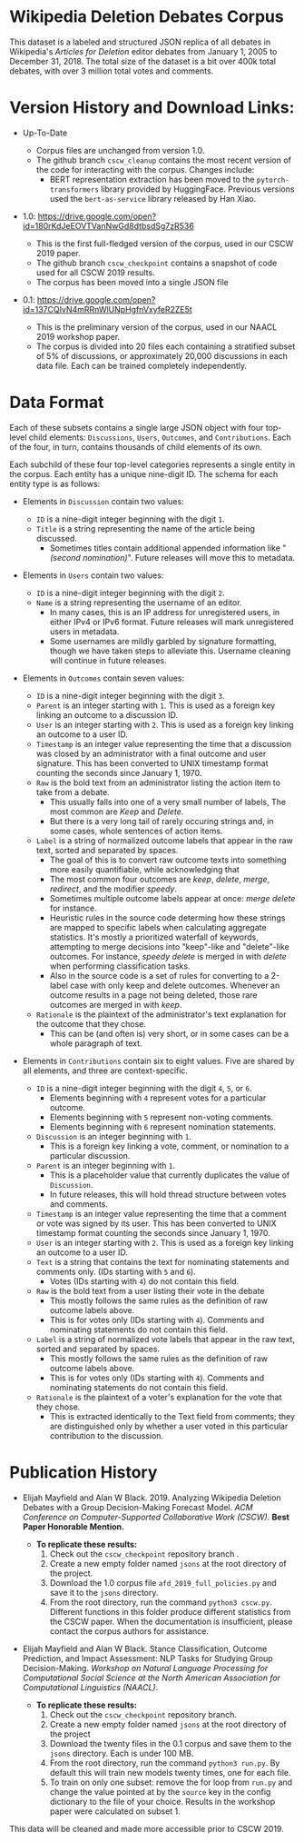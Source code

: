 # Wikipedia Deletion Debates Corpus

This dataset is a labeled and structured JSON replica of all debates in Wikipedia's *Articles for Deletion* editor debates from January 1, 2005 to December 31, 2018. The total size of the dataset is a bit over 400k total debates, with over 3 million total votes and comments.

# Version History and Download Links:
* Up-To-Date
    - Corpus files are unchanged from version 1.0.
    - The github branch `cscw_cleanup` contains the most recent version of the code for interacting with the corpus. Changes include:
        - BERT representation extraction has been moved to the `pytorch-transformers` library provided by HuggingFace. Previous versions used the `bert-as-service` library released by Han Xiao.

* 1.0: https://drive.google.com/open?id=180rKdJeEOVTVanNwGd8dtbsdSg7zR536
    - This is the first full-fledged version of the corpus, used in our CSCW 2019 paper.
    - The github branch `cscw_checkpoint` contains a snapshot of code used for all CSCW 2019 results.
    - The corpus has been moved into a single JSON file 

* 0.1: https://drive.google.com/open?id=137CQIvN4mRRnWlUNpHgfnVxyfeR2ZE5t
    - This is the preliminary version of the corpus, used in our NAACL 2019 workshop paper.
    - The corpus is divided into 20 files each containing a stratified subset of 5% of discussions, or approximately 20,000 discussions in each data file. Each can be trained completely independently.

# Data Format

Each of these subsets contains a single large JSON object with four top-level child elements: `Discussions`, `Users`, `Outcomes`, and `Contributions`. Each of the four, in turn, contains thousands of child elements of its own.

Each subchild of these four top-level categories represents a single entity in the corpus. Each entity has a unique nine-digit ID. The schema for each entity type is as follows:

* Elements in `Discussion` contain two values:
    - `ID` is a nine-digit integer beginning with the digit `1`.
    - `Title` is a string representing the name of the article being discussed.
        - Sometimes titles contain additional appended information like "*(second nomination)*". Future releases will move this to metadata.

* Elements in `Users` contain two values:
    - `ID` is a nine-digit integer beginning with the digit `2`.
    - `Name` is a string representing the username of an editor. 
        - In many cases, this is an IP address for unregistered users, in either IPv4 or IPv6 format. Future releases will mark unregistered users in metadata. 
        - Some usernames are mildly garbled by signature formatting, though we have taken steps to alleviate this. Username cleaning will continue in future releases.

* Elements in `Outcomes` contain seven values:
    - `ID` is a nine-digit integer beginning with the digit `3`.
    - `Parent` is an integer starting with `1`. This is used as a foreign key linking an outcome to a discussion ID.
    - `User` is an integer starting with `2`. This is used as a foreign key linking an outcome to a user ID.
    - `Timestamp` is an integer value representing the time that a discussion was closed by an administrator with a final outcome and user signature. This has been converted to UNIX timestamp format counting the seconds since January 1, 1970.
    - `Raw` is the bold text from an administrator listing the action item to take from a debate. 
        - This usually falls into one of a very small number of labels, The most common are *Keep* and *Delete*.
        - But there is a very long tail of rarely occuring strings and, in some cases, whole sentences of action items.
    - `Label` is a string of normalized outcome labels that appear in the raw text, sorted and separated by spaces.
        - The goal of this is to convert raw outcome texts into something more easily quantifiable, while acknowledging that 
        - The most common four outcomes are *keep*, *delete*, *merge*, *redirect*, and the modifier *speedy*.
        - Sometimes multiple outcome labels appear at once: *merge delete* for instance.  
        - Heuristic rules in the source code determing how these strings are mapped to specific labels when calculating aggregate statistics. It's mostly a prioritized waterfall of keywords, attempting to merge decisions into "keep"-like and "delete"-like outcomes. For instance, *speedy delete* is merged in with *delete* when performing classification tasks.
        - Also in the source code is a set of rules for converting to a 2-label case with only keep and delete outcomes. Whenever an outcome results in a page not being deleted, those rare outcomes are merged in with *keep*. 
    - `Rationale` is the plaintext of the administrator's text explanation for the outcome that they chose. 
        - This can be (and often is) very short, or in some cases can be a whole paragraph of text.

* Elements in `Contributions` contain six to eight values. Five are shared by all elements, and three are context-specific.
    - `ID` is a nine-digit integer beginning with the digit `4`, `5`, or `6`. 
        - Elements beginning with `4` represent votes for a particular outcome.
        - Elements beginning with `5` represent non-voting comments.
        - Elements beginning with `6` represent nomination statements.
    - `Discussion` is an integer beginning with `1`. 
        - This is a foreign key linking a vote, comment, or nomination to a particular discussion.
    - `Parent` is an integer beginning with `1`. 
        - This is a placeholder value that currently duplicates the value of `Discussion`. 
        - In future releases, this will hold thread structure between votes and comments.
    - `Timestamp` is an integer value representing the time that a comment or vote was signed by its user. This has been converted to UNIX timestamp format counting the seconds since January 1, 1970.
    - `User` is an integer starting with `2`. This is used as a foreign key linking an outcome to a user ID.
    - `Text` is a string that contains the text for nominating statements and comments only. (IDs starting with `5` and `6`). 
        - Votes (IDs starting with `4`) do not contain this field.
    - `Raw` is the bold text from a user listing their vote in the debate
        - This mostly follows the same rules as the definition of raw outcome labels above.
        - This is for votes only (IDs starting with `4`). Comments and nominating statements do not contain this field.
    - `Label` is a string of normalized vote labels that appear in the raw text, sorted and separated by spaces.
        - This mostly follows the same rules as the definition of raw outcome labels above.
        - This is for votes only (IDs starting with `4`). Comments and nominating statements do not contain this field.
    - `Rationale` is the plaintext of a voter's explanation for the vote that they chose. 
        - This is extracted identically to the Text field from comments; they are distinguished only by whether a user voted in this particular contribution to the discussion.


# Publication History

* Elijah Mayfield and Alan W Black. 2019. Analyzing Wikipedia Deletion Debates with a Group Decision-Making Forecast Model. *ACM Conference on Computer-Supported Collaborative Work (CSCW).* **Best Paper Honorable Mention.**
    - **To replicate these results:**
        1. Check out the `cscw_checkpoint` repository branch .
        2. Create a new empty folder named `jsons` at the root directory of the project.
        3. Download the 1.0 corpus file `afd_2019_full_policies.py` and save it to the `jsons` directory.
        4. From the root directory, run the command `python3 cscw.py`. Different functions in this folder produce different statistics from the CSCW paper. When the documentation is insufficient, please contact the corpus authors for assistance.

* Elijah Mayfield and Alan W Black. Stance Classification, Outcome Prediction, and Impact Assessment: NLP Tasks for Studying Group Decision-Making. *Workshop on Natural Language Processing for Computational Social Science at the North American Association for Computational Linguistics (NAACL)*.
    - **To replicate these results:**
        1. Check out the `cscw_checkpoint` repository branch.
        2. Create a new empty folder named `jsons` at the root directory of the project
        3. Download the twenty files in the 0.1 corpus and save them to the `jsons` directory. Each is under 100 MB.
        4. From the root directory, run the command `python3 run.py`. By default this will train new models twenty times, one for each file. 
        5. To train on only one subset: remove the for loop from `run.py` and change the value pointed at by the `source` key in the config dictionary to the file of your choice. Results in the workshop paper were calculated on subset 1. 



This data will be cleaned and made more accessible prior to CSCW 2019.
